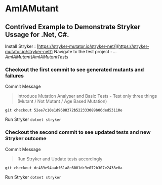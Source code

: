 
# AmIAMutant

## Contrived Example to Demonstrate Stryker Ussage for .Net, C#. 

Install Stryker : [https://stryker-mutator.io/stryker-net/](https://stryker-mutator.io/stryker-net/)
Navigate to the test project : *... AmIAMutant\AmIAMutantTests*

### Checkout the first commit to see generated mutants and failures 
Commit Message
> Introduce Mutation Analyser and Basic Tests - Test only three things (Mutant / Not Mutant / Age Based Mutation)

`git checkout 52ee7c10e1d9688372b522333089b06ded53110e`

Run Stryker `dotnet stryker`

### Checkout the second commit to see updated tests and new Stryker outcome
Commit Message
> Run Stryker and Update tests accordingly

`git checkout dc489e94aabf61a8c6001dc9e072b307e2438e0a`

Run Stryker `dotnet stryker`